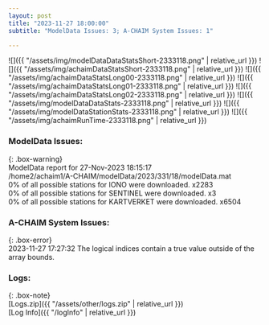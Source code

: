 ```yaml
---
layout: post
title: "2023-11-27 18:00:00"
subtitle: "ModelData Issues: 3; A-CHAIM System Issues: 1"

---
```


![]({{ "/assets/img/modelDataDataStatsShort-2333118.png" | relative_url }})
![]({{ "/assets/img/achaimDataStatsShort-2333118.png" | relative_url }})
![]({{ "/assets/img/achaimDataStatsLong00-2333118.png" | relative_url }})
![]({{ "/assets/img/achaimDataStatsLong01-2333118.png" | relative_url }})
![]({{ "/assets/img/achaimDataStatsLong02-2333118.png" | relative_url }})
![]({{ "/assets/img/modelDataDataStats-2333118.png" | relative_url }})
![]({{ "/assets/img/modelDataStationStats-2333118.png" | relative_url }})
![]({{ "/assets/img/achaimRunTime-2333118.png" | relative_url }})


### ModelData Issues:  
  
{: .box-warning}  
 ModelData report for 27-Nov-2023 18:15:17   
 /home2/achaim1/A-CHAIM/modelData/2023/331/18/modelData.mat   
 0% of all possible stations for IONO were downloaded. x2283   
 0% of all possible stations for SENTINEL were downloaded. x3   
 0% of all possible stations for KARTVERKET were downloaded. x6504   
  
### A-CHAIM System Issues:  
  
{: .box-error}  
2023-11-27 17:27:32 The logical indices contain a true value outside of the array bounds.  

### Logs:  
  
{: .box-note}  
[Logs.zip]({{ "/assets/other/logs.zip" | relative_url }})  
[Log Info]({{ "/logInfo" | relative_url }})  
